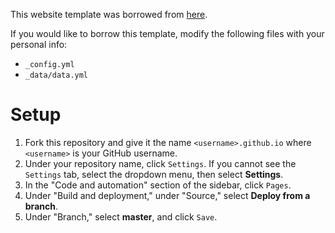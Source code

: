 This website template was borrowed from [here](https://github.com/sharu725/online-cv).

If you would like to borrow this template, modify the following files with your personal info: 
- ``_config.yml``
- ``_data/data.yml``

# Setup

1. Fork this repository and give it the name `<username>.github.io` where `<username>` is your GitHub username.
2. Under your repository name, click `Settings`. If you cannot see the `Settings` tab, select the dropdown menu, then select <b>Settings</b>.
3. In the "Code and automation" section of the sidebar, click `Pages`.
4. Under "Build and deployment," under "Source," select <b>Deploy from a branch</b>.
5. Under "Branch," select <b>master</b>, and click `Save`.